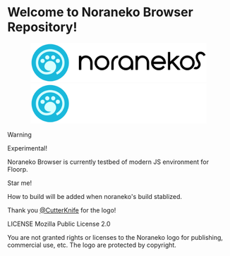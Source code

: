 # Welcome to Noraneko Browser Repository!

<p align="center">
<img src="assets/logo_with_wordmark_light.svg#gh-light-mode-only" width="400px"></img>
<img src="assets/logo_with_wordmark_dark.svg#gh-dark-mode-only" width="400px"></img>
</p>

> [!WARNING]
> Experimental!

Noraneko Browser is currently testbed of modern JS environment for Floorp.

Star me!

How to build will be added when noraneko's build stablized.

Thank you [@CutterKnife](https://github.com/CutterKnife) for the logo!

LICENSE
Mozilla Public License 2.0

You are not granted rights or licenses to the Noraneko logo for publishing, commercial use, etc.
The logo are protected by copyright.
